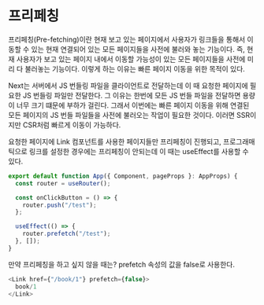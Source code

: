 # 프리페칭

프리페칭(Pre-fetching)이란 현재 보고 있는 페이지에서 사용자가 링크들을 통해서 이동할 수 있는 현재 연결되어 있는 모든 페이지들을 사전에 불러와 놓는 기능이다. 즉, 현재 사용자가 보고 있는 페이지 내에서 이동할 가능성이 있는 모든 페이지들을 사전에 미리 다 불러놓는 기능이다. 이렇게 하는 이유는 빠른 페이지 이동을 위한 목적이 있다.

Next는 서버에서 JS 번들링 파일을 클라이언트로 전달하는데 이 때 요청한 페이지에 필요한 JS 번들링 파일만 전달한다. 그 이유는 한번에 모든 JS 번들 파일을 전달하면 용량이 너무 크기 떄문에 부하가 걸린다. 그래서 이번에는 빠른 페이지 이동을 위해 연결된 모든 페이지의 JS 번들 파일들을 사전에 불러오는 작업이 필요한 것이다. 이러면 SSR이지만 CSR처럼 빠르게 이동이 가능하다.

요청한 페이지에 Link 컴포넌트를 사용한 페이지들만 프리페칭이 진행되고, 프로그래매틱으로 링크를 설정한 경우에는 프리페칭이 안되는데 이 때는 useEffect를 사용할 수 있다.

```javascript
export default function App({ Component, pageProps }: AppProps) {
  const router = useRouter();

  const onClickButton = () => {
    router.push("/test");
  };

  useEffect(() => {
    router.prefetch("/test");
  }, []);
}
```

만약 프리페칭을 하고 싶지 않을 때는? prefetch 속성의 값을 false로 사용한다.

```javascript
<Link href={"/book/1"} prefetch={false}>
  book/1
</Link>
```
